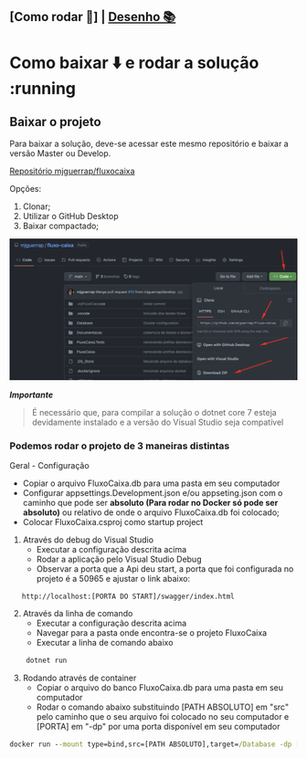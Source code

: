 ## [Como rodar 🔨] | [Desenho 📚](/Documentacao/md/DesenhoSolucao.md)
# Como baixar :arrow_down: e rodar a solução :running

## Baixar o projeto

Para baixar a solução, deve-se acessar este mesmo repositório e baixar a versão Master ou Develop.

[Repositório mjguerrap/fluxocaixa](https://github.com/mjguerrap/fluxo-caixa)

Opções:

1) Clonar;
2) Utilizar o GitHub Desktop
3) Baixar compactado;

![.](./Documentacao/../../Img/Baixar%20solucao.png)

_**Importante**_
> É necessário que, para compilar a solução o dotnet core 7 esteja devidamente instalado e a versão do Visual Studio seja compatível

### Podemos rodar o projeto de 3 maneiras distintas

Geral - Configuração

- Copiar o arquivo FluxoCaixa.db para uma pasta em seu computador
- Configurar appsettings.Development.json e/ou appseting.json com o caminho que pode ser **absoluto (Para rodar no Docker só pode ser absoluto)** ou relativo de onde o arquivo FluxoCaixa.db foi colocado;
- Colocar FluxoCaixa.csproj como startup project

1) Através do debug do Visual Studio
   - Executar a configuração descrita acima
   - Rodar a aplicação pelo Visual Studio Debug
   - Observar a porta que a Api deu start, a porta que foi configurada no projeto é a 50965 e ajustar o link abaixo:
  
```uri
   http://localhost:[PORTA DO START]/swagger/index.html
```

2) Através da linha de comando
   - Executar a configuração descrita acima
   - Navegar para a pasta onde encontra-se o projeto FluxoCaixa
   - Executar a linha de comando abaixo

```cmd
    dotnet run
```

3) Rodando através de container
   - Copiar o arquivo do banco FluxoCaixa.db para uma pasta em seu computador
   - Rodar o comando abaixo substituindo [PATH ABSOLUTO] em "src" pelo caminho que o seu arquivo foi colocado no seu computador e [PORTA] em "-dp" por uma porta disponível em seu computador
  
```cmd
docker run --mount type=bind,src=[PATH ABSOLUTO],target=/Database -dp [PORTA]:50965  mjguerrap/fluxocaixateste --name fluxocaixa
```

